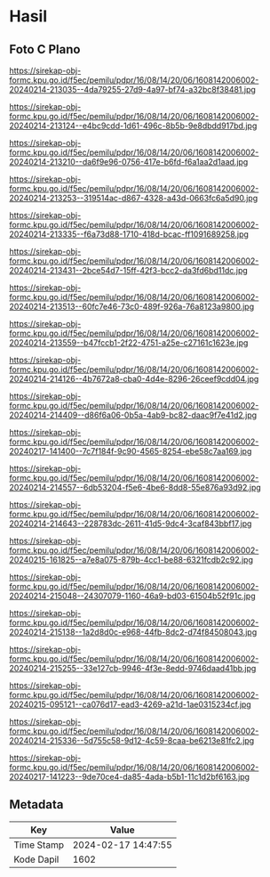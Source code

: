 # Hasil

## Foto C Plano

https://sirekap-obj-formc.kpu.go.id/f5ec/pemilu/pdpr/16/08/14/20/06/1608142006002-20240214-213035--4da79255-27d9-4a97-bf74-a32bc8f38481.jpg

https://sirekap-obj-formc.kpu.go.id/f5ec/pemilu/pdpr/16/08/14/20/06/1608142006002-20240214-213124--e4bc9cdd-1d61-496c-8b5b-9e8dbdd917bd.jpg

https://sirekap-obj-formc.kpu.go.id/f5ec/pemilu/pdpr/16/08/14/20/06/1608142006002-20240214-213210--da6f9e96-0756-417e-b6fd-f6a1aa2d1aad.jpg

https://sirekap-obj-formc.kpu.go.id/f5ec/pemilu/pdpr/16/08/14/20/06/1608142006002-20240214-213253--319514ac-d867-4328-a43d-0663fc6a5d90.jpg

https://sirekap-obj-formc.kpu.go.id/f5ec/pemilu/pdpr/16/08/14/20/06/1608142006002-20240214-213335--f6a73d88-1710-418d-bcac-ff1091689258.jpg

https://sirekap-obj-formc.kpu.go.id/f5ec/pemilu/pdpr/16/08/14/20/06/1608142006002-20240214-213431--2bce54d7-15ff-42f3-bcc2-da3fd6bd11dc.jpg

https://sirekap-obj-formc.kpu.go.id/f5ec/pemilu/pdpr/16/08/14/20/06/1608142006002-20240214-213513--60fc7e46-73c0-489f-926a-76a8123a9800.jpg

https://sirekap-obj-formc.kpu.go.id/f5ec/pemilu/pdpr/16/08/14/20/06/1608142006002-20240214-213559--b47fccb1-2f22-4751-a25e-c27161c1623e.jpg

https://sirekap-obj-formc.kpu.go.id/f5ec/pemilu/pdpr/16/08/14/20/06/1608142006002-20240214-214126--4b7672a8-cba0-4d4e-8296-26ceef9cdd04.jpg

https://sirekap-obj-formc.kpu.go.id/f5ec/pemilu/pdpr/16/08/14/20/06/1608142006002-20240214-214409--d86f6a06-0b5a-4ab9-bc82-daac9f7e41d2.jpg

https://sirekap-obj-formc.kpu.go.id/f5ec/pemilu/pdpr/16/08/14/20/06/1608142006002-20240217-141400--7c7f184f-9c90-4565-8254-ebe58c7aa169.jpg

https://sirekap-obj-formc.kpu.go.id/f5ec/pemilu/pdpr/16/08/14/20/06/1608142006002-20240214-214557--6db53204-f5e6-4be6-8dd8-55e876a93d92.jpg

https://sirekap-obj-formc.kpu.go.id/f5ec/pemilu/pdpr/16/08/14/20/06/1608142006002-20240214-214643--228783dc-2611-41d5-9dc4-3caf843bbf17.jpg

https://sirekap-obj-formc.kpu.go.id/f5ec/pemilu/pdpr/16/08/14/20/06/1608142006002-20240215-161825--a7e8a075-879b-4cc1-be88-6321fcdb2c92.jpg

https://sirekap-obj-formc.kpu.go.id/f5ec/pemilu/pdpr/16/08/14/20/06/1608142006002-20240214-215048--24307079-1160-46a9-bd03-61504b52f91c.jpg

https://sirekap-obj-formc.kpu.go.id/f5ec/pemilu/pdpr/16/08/14/20/06/1608142006002-20240214-215138--1a2d8d0c-e968-44fb-8dc2-d74f84508043.jpg

https://sirekap-obj-formc.kpu.go.id/f5ec/pemilu/pdpr/16/08/14/20/06/1608142006002-20240214-215255--33e127cb-9946-4f3e-8edd-9746daad41bb.jpg

https://sirekap-obj-formc.kpu.go.id/f5ec/pemilu/pdpr/16/08/14/20/06/1608142006002-20240215-095121--ca076d17-ead3-4269-a21d-1ae0315234cf.jpg

https://sirekap-obj-formc.kpu.go.id/f5ec/pemilu/pdpr/16/08/14/20/06/1608142006002-20240214-215336--5d755c58-9d12-4c59-8caa-be6213e81fc2.jpg

https://sirekap-obj-formc.kpu.go.id/f5ec/pemilu/pdpr/16/08/14/20/06/1608142006002-20240217-141223--9de70ce4-da85-4ada-b5b1-11c1d2bf6163.jpg


## Metadata

| Key        | Value               |
| ---------- | ------------------- |
| Time Stamp | 2024-02-17 14:47:55 |
| Kode Dapil | 1602                |



